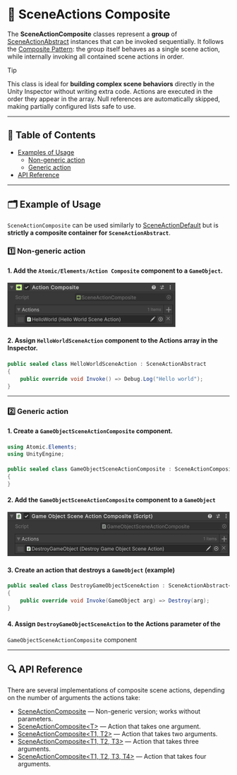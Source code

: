 # 🧩 SceneActions Composite

The **SceneActionComposite** classes represent a **group** of [SceneActionAbstract](SceneActionsAbstract.md) instances that
can be invoked sequentially. It follows the [Composite Pattern](https://en.wikipedia.org/wiki/Composite_pattern): the
group itself behaves as a single scene action, while internally invoking all contained scene actions in order.

> [!TIP]
> This class is ideal for **building complex scene behaviors** directly in the Unity Inspector without writing extra
> code. Actions are executed in the order they appear in the array. Null references are automatically skipped, making
> partially configured lists safe to use.

---

## 📑 Table of Contents

- [Examples of Usage](#-examples-of-usage)
    - [Non-generic action](#non-generic-action)
    - [Generic action](#generic-action)
- [API Reference](#-api-reference)

---

## 🗂 Example of Usage

`SceneActionComposite` can be used similarly to [SceneActionDefault](SceneActionsDefault.md) but is **strictly a
composite container for `SceneActionAbstract`**.

### 1️⃣ Non-generic action <div id="non-generic-action"></div>

#### 1. Add the `Atomic/Elements/Action Composite` component to a `GameObject`.

<img src="../../Images/SceneActionComposite.png" alt="SceneActionComposite example" width="" height="100">

#### 2. Assign `HelloWorldSceneAction` component to the **Actions** array in the Inspector.

```csharp
public sealed class HelloWorldSceneAction : SceneActionAbstract
{
    public override void Invoke() => Debug.Log("Hello world");
}
```

---

### 2️⃣ Generic action <div id="generic-action"></div>

#### 1. Create a `GameObjectSceneActionComposite` component.

```csharp
using Atomic.Elements;
using UnityEngine;

public sealed class GameObjectSceneActionComposite : SceneActionComposite<GameObject>
{
}
```

#### 2. Add the `GameObjectSceneActionComposite` component to a `GameObject`

<img src="../../Images/GameObjectSceneActionComposite.png" alt="SceneActionComposite example" width="" height="100">

#### 3. Create an action that destroys a `GameObject` (example)

```csharp
public sealed class DestroyGameObjectSceneAction : SceneActionAbstract<GameObject>
{
    public override void Invoke(GameObject arg) => Destroy(arg);
}
```

#### 4. Assign `DestroyGameObjectSceneAction` to the **Actions** parameter of the
`GameObjectSceneActionComposite` component

---

## 🔍 API Reference

There are several implementations of composite scene actions, depending on the number of arguments the actions take:

- [SceneActionComposite](SceneActionComposite.md) — Non-generic version; works without parameters.
- [SceneActionComposite&lt;T&gt;](SceneActionComposite%601.md) — Action that takes one argument.
- [SceneActionComposite&lt;T1, T2&gt;](SceneActionComposite%602.md) — Action that takes two arguments.
- [SceneActionComposite&lt;T1, T2, T3&gt;](SceneActionComposite%603.md) — Action that takes three arguments.
- [SceneActionComposite&lt;T1, T2, T3, T4&gt;](SceneActionComposite%604.md) — Action that takes four arguments.